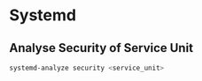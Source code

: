 # Systemd

## Analyse Security of Service Unit
``` bash
systemd-analyze security <service_unit>
```

